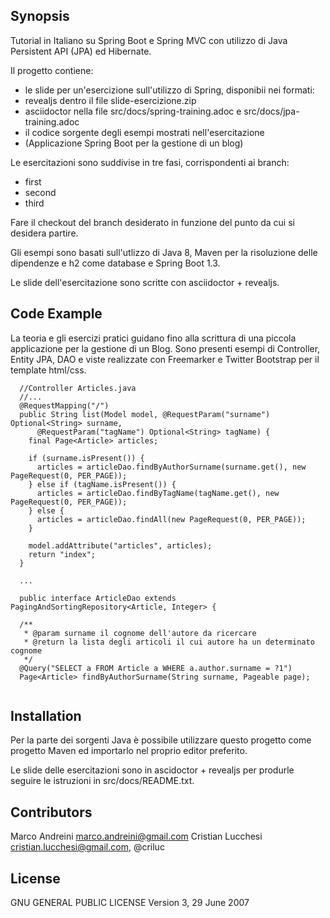 ## Synopsis

Tutorial in Italiano su Spring Boot e Spring MVC con utilizzo di Java Persistent API (JPA) ed Hibernate.

Il progetto contiene:
 - le slide per un'esercizione sull'utilizzo di Spring, disponibii nei formati:
  - revealjs dentro il file slide-esercizione.zip
  - asciidoctor nella file src/docs/spring-training.adoc e src/docs/jpa-training.adoc
 - il codice sorgente degli esempi mostrati nell'esercitazione
  - (Applicazione Spring Boot per la gestione di un blog)

Le esercitazioni sono suddivise in tre fasi, corrispondenti ai branch:
 - first
 - second
 - third

Fare il checkout del branch desiderato in funzione del punto da cui si desidera partire.

Gli esempi sono basati sull'utlizzo di Java 8, Maven per la
risoluzione delle dipendenze e h2 come database e Spring Boot 1.3.

Le slide dell'esercitazione sono scritte con asciidoctor + revealjs.

## Code Example

La teoria e gli esercizi pratici guidano fino alla scrittura di una piccola applicazione
per la gestione di un Blog.
Sono presenti esempi di Controller, Entity JPA, DAO e viste realizzate con Freemarker e
Twitter Bootstrap per il template html/css.

```
  //Controller Articles.java
  //...
  @RequestMapping("/")
  public String list(Model model, @RequestParam("surname") Optional<String> surname,
      @RequestParam("tagName") Optional<String> tagName) {
    final Page<Article> articles;

    if (surname.isPresent()) {
      articles = articleDao.findByAuthorSurname(surname.get(), new PageRequest(0, PER_PAGE));
    } else if (tagName.isPresent()) {
      articles = articleDao.findByTagName(tagName.get(), new PageRequest(0, PER_PAGE));
    } else {
      articles = articleDao.findAll(new PageRequest(0, PER_PAGE));
    }

    model.addAttribute("articles", articles);
    return "index";
  }
  
  ...
  
  public interface ArticleDao extends PagingAndSortingRepository<Article, Integer> {

  /**
   * @param surname il cognome dell'autore da ricercare
   * @return la lista degli articoli il cui autore ha un determinato cognome
   */
  @Query("SELECT a FROM Article a WHERE a.author.surname = ?1")
  Page<Article> findByAuthorSurname(String surname, Pageable page);
  
```

## Installation

Per la parte dei sorgenti Java è possibile utilizzare questo progetto
come progetto Maven ed importarlo nel proprio editor preferito.

Le slide delle esercitazioni sono in ascidoctor + revealjs per
produrle seguire le istruzioni in src/docs/README.txt.

## Contributors

Marco Andreini <marco.andreini@gmail.com>
Cristian Lucchesi <cristian.lucchesi@gmail.com>, @criluc

## License

GNU GENERAL PUBLIC LICENSE
Version 3, 29 June 2007
